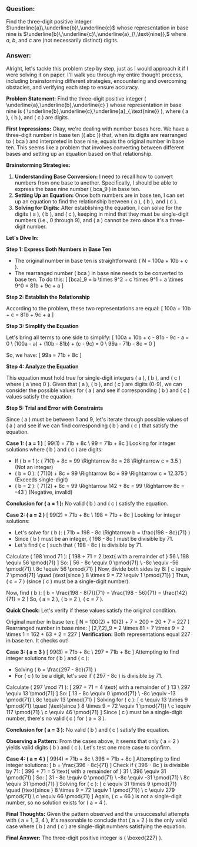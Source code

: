 ### Question:
Find the three-digit positive integer $\underline{a}\,\underline{b}\,\underline{c}$ whose representation in base nine is $\underline{b}\,\underline{c}\,\underline{a}_{\,\text{nine}},$ where $a,$ $b,$ and $c$ are (not necessarily distinct) digits.




### Answer:

Alright, let's tackle this problem step by step, just as I would approach it if I were solving it on paper. I'll walk you through my entire thought process, including brainstorming different strategies, encountering and overcoming obstacles, and verifying each step to ensure accuracy.

**Problem Statement:**
Find the three-digit positive integer \( \underline{a}\,\underline{b}\,\underline{c} \) whose representation in base nine is \( \underline{b}\,\underline{c}\,\underline{a}_{\,\text{nine}} \), where \( a \), \( b \), and \( c \) are digits.

**First Impressions:**
Okay, we're dealing with number bases here. We have a three-digit number in base ten (\( abc \)) that, when its digits are rearranged to \( bca \) and interpreted in base nine, equals the original number in base ten. This seems like a problem that involves converting between different bases and setting up an equation based on that relationship.

**Brainstorming Strategies:**
1. **Understanding Base Conversion:** I need to recall how to convert numbers from one base to another. Specifically, I should be able to express the base nine number \( bca_9 \) in base ten.
2. **Setting Up an Equation:** Once both numbers are in base ten, I can set up an equation to find the relationship between \( a \), \( b \), and \( c \).
3. **Solving for Digits:** After establishing the equation, I can solve for the digits \( a \), \( b \), and \( c \), keeping in mind that they must be single-digit numbers (i.e., 0 through 9), and \( a \) cannot be zero since it's a three-digit number.

**Let's Dive In:**

**Step 1: Express Both Numbers in Base Ten**

- The original number in base ten is straightforward: \( N = 100a + 10b + c \).
- The rearranged number \( bca \) in base nine needs to be converted to base ten. To do this:
  \[
  [bca]_9 = b \times 9^2 + c \times 9^1 + a \times 9^0 = 81b + 9c + a
  \]

**Step 2: Establish the Relationship**

According to the problem, these two representations are equal:
\[
100a + 10b + c = 81b + 9c + a
\]

**Step 3: Simplify the Equation**

Let's bring all terms to one side to simplify:
\[
100a + 10b + c - 81b - 9c - a = 0 \\
(100a - a) + (10b - 81b) + (c - 9c) = 0 \\
99a - 71b - 8c = 0
\]

So, we have:
\[
99a = 71b + 8c
\]

**Step 4: Analyze the Equation**

This equation must hold true for single-digit integers \( a \), \( b \), and \( c \) where \( a \neq 0 \). Given that \( a \), \( b \), and \( c \) are digits (0-9), we can consider the possible values for \( a \) and see if corresponding \( b \) and \( c \) values satisfy the equation.

**Step 5: Trial and Error with Constraints**

Since \( a \) must be between 1 and 9, let's iterate through possible values of \( a \) and see if we can find corresponding \( b \) and \( c \) that satisfy the equation.

**Case 1: \( a = 1 \)**
\[
99(1) = 71b + 8c \\
99 = 71b + 8c
\]
Looking for integer solutions where \( b \) and \( c \) are digits:
- If \( b = 1 \): \( 71(1) + 8c = 99 \Rightarrow 8c = 28 \Rightarrow c = 3.5 \) (Not an integer)
- \( b = 0 \): \( 71(0) + 8c = 99 \Rightarrow 8c = 99 \Rightarrow c = 12.375 \) (Exceeds single-digit)
- \( b = 2 \): \( 71(2) + 8c = 99 \Rightarrow 142 + 8c = 99 \Rightarrow 8c = -43 \) (Negative, invalid)

**Conclusion for \( a = 1 \):** No valid \( b \) and \( c \) satisfy the equation.

**Case 2: \( a = 2 \)**
\[
99(2) = 71b + 8c \\
198 = 71b + 8c
\]
Looking for integer solutions:
- Let's solve for \( b \): \( 71b = 198 - 8c \Rightarrow b = \frac{198 - 8c}{71} \)
- Since \( b \) must be an integer, \( 198 - 8c \) must be divisible by 71.
- Let's find \( c \) such that \( 198 - 8c \) is divisible by 71.

Calculate \( 198 \mod 71 \):
\[
198 ÷ 71 = 2 \text{ with a remainder of } 56 \\
198 \equiv 56 \pmod{71}
\]
So:
\[
56 - 8c \equiv 0 \pmod{71} \\
-8c \equiv -56 \pmod{71} \\
8c \equiv 56 \pmod{71}
\]
Now, divide both sides by 8:
\[
c \equiv 7 \pmod{71} \quad (\text{since } 8 \times 9 = 72 \equiv 1 \pmod{71})
\]
Thus, \( c = 7 \) (since \( c \) must be a single-digit number).

Now, find \( b \):
\[
b = \frac{198 - 8(7)}{71} = \frac{198 - 56}{71} = \frac{142}{71} = 2
\]
So, \( a = 2 \), \( b = 2 \), \( c = 7 \).

**Quick Check:**
Let's verify if these values satisfy the original condition.

Original number in base ten:
\[
N = 100(2) + 10(2) + 7 = 200 + 20 + 7 = 227
\]
Rearranged number in base nine:
\[
[2\,7\,2]_9 = 2 \times 81 + 7 \times 9 + 2 \times 1 = 162 + 63 + 2 = 227
\]
**Verification:** Both representations equal 227 in base ten. It checks out!

**Case 3: \( a = 3 \)**
\[
99(3) = 71b + 8c \\
297 = 71b + 8c
\]
Attempting to find integer solutions for \( b \) and \( c \):
- Solving \( b = \frac{297 - 8c}{71} \)
- For \( c \) to be a digit, let's see if \( 297 - 8c \) is divisible by 71.

Calculate \( 297 \mod 71 \):
\[
297 ÷ 71 = 4 \text{ with a remainder of } 13 \\
297 \equiv 13 \pmod{71}
\]
So:
\[
13 - 8c \equiv 0 \pmod{71} \\
-8c \equiv -13 \pmod{71} \\
8c \equiv 13 \pmod{71}
\]
Solving for \( c \):
\[
c \equiv 13 \times 9 \pmod{71} \quad (\text{since } 8 \times 9 = 72 \equiv 1 \pmod{71}) \\
c \equiv 117 \pmod{71} \\
c \equiv 46 \pmod{71}
\]
Since \( c \) must be a single-digit number, there's no valid \( c \) for \( a = 3 \).

**Conclusion for \( a = 3 \):** No valid \( b \) and \( c \) satisfy the equation.

**Observing a Pattern:**
From the cases above, it seems that only \( a = 2 \) yields valid digits \( b \) and \( c \). Let's test one more case to confirm.

**Case 4: \( a = 4 \)**
\[
99(4) = 71b + 8c \\
396 = 71b + 8c
\]
Attempting to find integer solutions:
\[
b = \frac{396 - 8c}{71}
\]
Check if \( 396 - 8c \) is divisible by 71:
\[
396 ÷ 71 = 5 \text{ with a remainder of } 31 \\
396 \equiv 31 \pmod{71}
\]
So:
\[
31 - 8c \equiv 0 \pmod{71} \\
-8c \equiv -31 \pmod{71} \\
8c \equiv 31 \pmod{71}
\]
Solving for \( c \):
\[
c \equiv 31 \times 9 \pmod{71} \quad (\text{since } 8 \times 9 = 72 \equiv 1 \pmod{71}) \\
c \equiv 279 \pmod{71} \\
c \equiv 66 \pmod{71}
\]
Again, \( c = 66 \) is not a single-digit number, so no solution exists for \( a = 4 \).

**Final Thoughts:**
Given the pattern observed and the unsuccessful attempts with \( a = 1, 3, 4 \), it's reasonable to conclude that \( a = 2 \) is the only valid case where \( b \) and \( c \) are single-digit numbers satisfying the equation.

**Final Answer:**
The three-digit positive integer is \( \boxed{227} \).